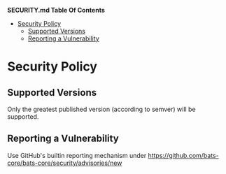 <!-- START doctoc generated TOC please keep comment here to allow auto update -->
<!-- DON'T EDIT THIS SECTION, INSTEAD RE-RUN doctoc TO UPDATE -->
**SECURITY.md Table Of Contents**

- [Security Policy](#security-policy)
  - [Supported Versions](#supported-versions)
  - [Reporting a Vulnerability](#reporting-a-vulnerability)

<!-- END doctoc generated TOC please keep comment here to allow auto update -->

# Security Policy

## Supported Versions

Only the greatest published version (according to semver) will be supported.

## Reporting a Vulnerability

Use GitHub's builtin reporting mechanism under https://github.com/bats-core/bats-core/security/advisories/new
